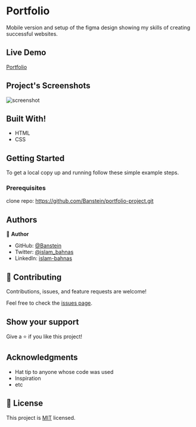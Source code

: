 # Portfolio
Mobile version and setup of the figma design showing my skills of creating successful websites.
## Live Demo

[Portfolio](https://banstein.github.io/portfolio-project/)

## Project's Screenshots

![screenshot](./project-screenshot)


## Built With!

- HTML
- CSS

## Getting Started

To get a local copy up and running follow these simple example steps.

### Prerequisites

clone repo: https://github.com/Banstein/portfolio-project.git

## Authors

👤 **Author**

- GitHub: [@Banstein](https://github.com/Banstein)
- Twitter: [@islam_bahnas](https://twitter.com/islam_bahnas)
- LinkedIn: [islam-bahnas](www.linkedin.com/in/islam-bahnas)


## 🤝 Contributing

Contributions, issues, and feature requests are welcome!

Feel free to check the [issues page](../../issues/).

## Show your support

Give a ⭐️ if you like this project!

## Acknowledgments

- Hat tip to anyone whose code was used
- Inspiration
- etc

## 📝 License

This project is [MIT](./LICENSE) licensed.
